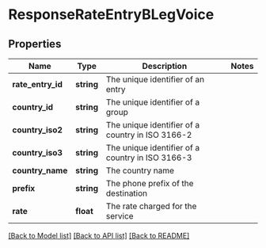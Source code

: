 # ResponseRateEntryBLegVoice

## Properties
Name | Type | Description | Notes
------------ | ------------- | ------------- | -------------
**rate_entry_id** | **string** | The unique identifier of an entry | 
**country_id** | **string** | The unique identifier of a group | 
**country_iso2** | **string** | The unique identifier of a country in ISO 3166-2 | 
**country_iso3** | **string** | The unique identifier of a country in ISO 3166-3 | 
**country_name** | **string** | The country name | 
**prefix** | **string** | The phone prefix of the destination | 
**rate** | **float** | The rate charged for the service | 

[[Back to Model list]](../../README.md#documentation-for-models) [[Back to API list]](../../README.md#documentation-for-api-endpoints) [[Back to README]](../../README.md)

